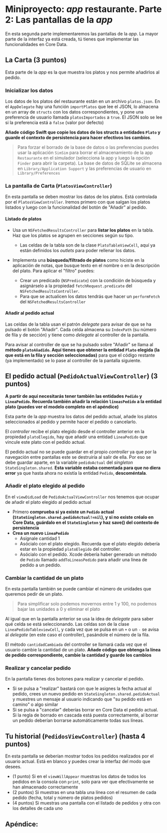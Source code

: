 
# Miniproyecto: *app* restaurante. Parte 2: Las pantallas de la *app*

En esta segunda parte implementaremos las pantallas de la *app*. La mayor parte de la interfaz ya está creada, tú tienes que implementar las funcionalidades en Core Data.

## La Carta (3 puntos)

Esta parte de la *app* es la que muestra los platos y nos permite añadirlos al pedido.

### Inicializar los datos

Los datos de los platos del restaurante están en un archivo `platos.json`.  En el `AppDelegate` hay una función `importPlatos` que lee el JSON, lo almacena en un array de `structs` con los datos correspondientes, y pone una preferencia de usuario llamada `platosImportados` a `true`. El JSON solo se lee si la preferencia está a `false` (valor por defecto)

**Añade código Swift que copie los datos de los structs a entidades `Plato` y guarde el contexto de persistencia para hacer efectivos los cambios**.

> Para forzar el borrado de la base de datos o las preferencias puedes usar la aplicación `SimSim` para borrar el almacenamiento de la app `Restaurante` en el simulador (selecciona la app y luego la opción `Finder` para abrir la carpeta). La base de datos de SQLite se almacena en `Library/Application Support` y las preferencias de usuario en `Library/Preferences`

### La pantalla de Carta (`PlatosViewController`)

En esta pantalla se deben mostrar los datos de los platos. Está controlada por el `PlatosViewController`. Iremos primero con que salgan los platos listados y luego con la funcionalidad del botón de "Añadir" al pedido.

#### Listado de platos

- Usa un `NSFetchedResultsController` para **listar los platos** en la tabla. Haz que los platos se agrupen en secciones según su tipo.
    + Las celdas de la tabla son de la clase `PlatoTableViewCell`, aquí ya están definidos los *outlets* para poder rellenar los datos.

- Implementa una **búsqueda/filtrado de platos** como hiciste en la aplicación de notas, que busque texto en el nombre o en la descripción del plato. Para aplicar el "filtro" puedes:
    - Crear un predicado (`NSPredicate`) con la condición de búsqueda y asignárselo a la propiedad `fetchRequest.predicate` del `NSFetchedResultsController`. 
    - Para que se actualicen los datos tendrás que hacer un `performFetch` del `NSFetchedResultsController`

#### Añadir al pedido actual

Las celdas de la tabla usan el patrón *delegate* para avisar de que se ha pulsado el botón "Añadir". Cada celda almacena su `IndexPath` (su número de fila y de sección) y tiene como *delegate* al controller de la pantalla.

Para avisar al controller de que se ha pulsado sobre "Añadir" se llama al **método `platoAñadido`. Aquí tienes que obtener la entidad `Plato` elegida (la que está en la fila y sección seleccionadas)** para que el código restante (ya implementado) se lo pase al controller de la pantalla siguiente.

## El pedido actual (`PedidoActualViewController`) (3 puntos)


**A partir de aquí necesitarás tener también las entidades `Pedido` y `LineaPedido`. Recuerda también añadir la relación `lineasPedido` a la entidad plato (puedes ver el modelo completo en el apéndice)**

Esta parte de la *app* muestra los datos del pedido actual, añade los platos seleccionados al pedido y permite hacer el pedido o cancelarlo.

El *controller* recibe el plato elegido desde el controller anterior en la propiedad `platoElegido`, hay que añadir una entidad `LineaPedido` que vincule este plato con el pedido actual.

El pedido actual no se puede guardar en el propio *controller* ya que por la navegación entre pantallas este se destruiría al salir de ella. Por eso se debe guardar aparte, en la variable `pedidoActual` del *singleton* `StateSingleton.shared`. **Esta variable estaba comentada para que no diera error** ya que hasta ahora no existía la entidad `Pedido`, **descoméntala**. 

### Añadir el plato elegido al pedido

En el `viewDidLoad` de `PedidoActualViewController` nos tenemos que ocupar de añadir el plato elegido al pedido actual

- Primero **comprueba si ya existe un `Pedido` actual (`StateSingleton.shared.pedidoActual!=nil`), y si no existe créalo en Core Data, guárdalo en el `StateSingleton` y haz save() del contexto de persistencia**
- **Crea un nuevo `LineaPedido`**
    - Asígnale cantidad 1
    - Asócialo con el plato elegido. Recuerda que el plato elegido debería estar en la propiedad `platoElegido` del controller.
    - Asócialo con el pedido. Xcode debería haber generado un método de `Pedido` llamado `addToLineasPedido` para añadir una línea de pedido a un pedido.

### Cambiar la cantidad de un plato

En esta pantalla también se puede cambiar el número de unidades que queremos pedir de un plato. 

> Para simplificar solo podemos movernos entre 1 y 100, no podemos bajar las unidades a 0 y eliminar el plato

Al igual que en la pantalla anterior se usa la idea de *delegate* para saber qué celda se está seleccionando. Las celdas son de la clase `LineaPedidoTableviewCell`, y cada vez que se pulsa en un `+` o un `-` se avisa al *delegate* (en este caso el controller), pasándole el número de la fila.

El método `cantidadCambiada` del controller se llamará cada vez que el usuario cambie la cantidad de un plato. **Añade código que obtenga la línea de pedido correspondiente, cambie la cantidad y guarde los cambios**

### Realizar y cancelar pedido

En la pantalla tienes dos botones para realizar y cancelar el pedido. 

- Si se pulsa a "realizar" bastará con que le asignes la fecha actual al pedido, crees un nuevo pedido en `StateSingleton.shared.pedidoActual` y muestres un mensaje al usuario indicando que "su pedido está en camino" o algo similar
- Si se pulsa a "cancelar" deberías borrar en Core Data el pedido actual. Si la regla de borrado en cascada está puesta correctamente, al borrar un pedido deberían borrarse automáticamente todas sus líneas.

## Tu historial (`PedidosViewController`) (hasta 4 puntos)

En esta pantalla se deberían mostrar todos los pedidos realizados por el usuario actual. Está en blanco y puedes crear la interfaz del modo que desees.

- (1 punto) Si en el `viewWillAppear` muestras los datos de todos los pedidos en la consola con `print`, solo para ver que efectivamente se han almacenado correctamente
- (2 puntos) Si muestras en una tabla una línea con el resumen de cada pedido (fecha, total y número de platos pedidos)
- (4 puntos) Si muestras una pantalla con el listado de pedidos y otra con los detalles de cada uno   

## Apéndice: 